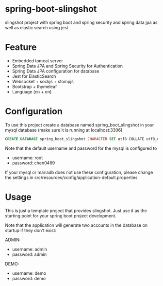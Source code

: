 # spring-boot-slingshot

slingshot project with spring boot and spring security and spring data jpa as well as elastic search using jest

# Feature

* Embedded tomcat server
* Spring Data JPA and Spring Security for Authentication
* Spring Data JPA configuration for database
* Jest for ElasticSearch
* Websocket + sockjs + stompjs
* Bootstrap + thymeleaf
* Language (cn + en)

# Configuration

To use this project create a database named spring_boot_slingshot in your mysql database (make sure it is running at localhost:3306)

```sql
CREATE DATABASE spring_boot_slingshot CHARACTER SET utf8 COLLATE utf8_unicode_ci;
```

Note that the default username and password for the mysql is configured to 

* username: root
* password: chen0469

If your mysql or mariadb does not use these configuration, please change the settings in src/resources/config/application-default.properties

# Usage

This is just a template project that provides slingshot. Just use it as the starting point for your spring boot project development.

Note that the application will generate two accounts in the database on startup if they don't exist:

ADMIN:

* username: admin
* password: admin

DEMO:

* username: demo
* password: demo



